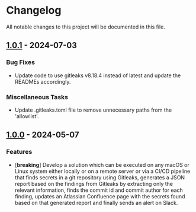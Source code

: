 # Changelog

All notable changes to this project will be documented in this file.

## [1.0.1] - 2024-07-03

[1.0.1]: https://github.com/abdullahkhawer/find-and-report-secrets-in-code/releases/tag/v1.0.1

### Bug Fixes

- Update code to use gitleaks v8.18.4 instead of latest and update the READMEs accordingly.

### Miscellaneous Tasks

- Update .gitleaks.toml file to remove unnecessary paths from the 'allowlist'.


## [1.0.0] - 2024-05-07

[1.0.0]: https://github.com/abdullahkhawer/find-and-report-secrets-in-code/releases/tag/v1.0.0

### Features

- [**breaking**] Develop a solution which can be executed on any macOS or Linux system either locally or on a remote server or via a CI/CD pipeline that finds secrets in a git repository using Gitleaks, generates a JSON report based on the findings from Gitleaks by extracting only the relevant information, finds the commit id and commit author for each finding, updates an Atlassian Confluence page with the secrets found based on that generated report and finally sends an alert on Slack.
